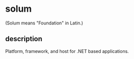 # solum
(Solum means "Foundation" in Latin.)

## description
Platform, framework, and host for .NET based applications.
